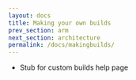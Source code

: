 ```yaml
---
layout: docs
title: Making your own builds
prev_section: arm
next_section: architecture
permalink: /docs/makingbuilds/
---
```

- Stub for custom builds help page
